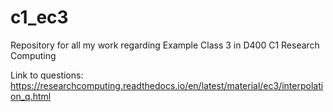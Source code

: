 # c1_ec3
Repository for all my work regarding Example Class 3 in D400 C1 Research Computing

Link to questions: https://researchcomputing.readthedocs.io/en/latest/material/ec3/interpolation_q.html
